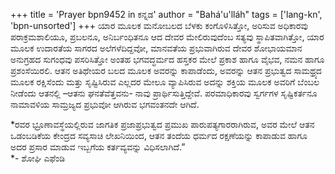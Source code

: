 +++
title = 'Prayer bpn9452 in ಕನ್ನಡ'
author = "Bahá'u'lláh"
tags = ['lang-kn', 'bpn-unsorted']
+++
ಯಾರ ಮೂಲಕ ಮನೋಬಲದ ಬೆಳಕು ಕಂಗೊಳಿಸಿತ್ತೋ, ಅರಿಸುವ ಅಧಿಕಾರವು ಪರಾಕ್ರಮಶಾಲಿಯೂ, ಪ್ರಬಲನೂ, ಅನಿರ್ಬಂಧಿತನೂ ಆದ ದೇವರ ಮೇಲಿರುವುದೆಂಬ ಸತ್ಯವು ಸ್ಥಾಪಿತವಾಗಿತ್ತೋ,  ಯಾರ ಮೂಲಕ ಉದಾರತೆಯ ಸಾಗರದ ಅಲೆಗಳೆದಿದ್ದವೋ,  ಮಾನವತೆಯ ಪ್ರಭುವಾಗಿರುವ ದೇವರ ಶೋಭಾಯಮಾನ ಅನುಗ್ರಹದ ಸುಗಂಧವು ಪಸರಿಸಿತ್ತೋ ಅಂತಹ ಭಗವದ್ಧರ್ಮದ ಹಸ್ತಕರ ಮೇಲೆ ಪ್ರಕಾಶ ಹಾಗೂ ವೈಭವ, ನಮನ ಹಾಗೂ ಪ್ರಶಂಸೆಯಿರಲಿ.  ಆತನ ಅತಿಥೇಯರ ಬಲದ ಮೂಲಕ ಅವರನ್ನು ಕಾಪಾಡೆಂದು, ಅವರನ್ನು ಆತನ ಪ್ರಭುತ್ವದ ಸಾಮಥ್ರ್ಯದ ಮೂಲಕ ರಕ್ಷಿಸೆಂದು ಮತ್ತು ಸೃಷ್ಟಿಸಿರುವ ಎಲ್ಲದರ ಮೇಲೂ ವ್ಯಾಪಿಸಿರುವ ಅದನ್ನು ಶಕ್ತಿಯ ಮೂಲಕ ಅವರಿಗೆ ಬೆಂಬಲ ನೀಡೆಂದು ಆತನಲ್ಲಿ –ಆತನು ಘನತೆವೆತ್ತವನು- ನಾವು ಪ್ರಾರ್ಥಿಸುತ್ತಿದ್ದೇವೆ. ಪರಮಾಧಿಕಾರವು ಸ್ವರ್ಗಗಳ ಸೃಷ್ಟಿಕರ್ತನೂ ನಾಮಾವಳಿಯ ಸಾಮ್ರಜ್ಯದ ಪ್ರಭುವೋ ಆಗಿರುವ ಭಗವಂತನದೇ ಆಗಿದೆ.    

*ರವರ ಭ್ರೂಣಾವಸ್ಥೆಯಲ್ಲಿರುವ ಜಾಗತಿಕ ಪ್ರಜಾಪ್ರಭುತ್ವದ ಪ್ರಮುಖ ಪಾರುಪತ್ಯಗಾರರಾಗಿರುವ, ಅವರ ಮೇಲೆ ಆತನ ಒಡಂಬಡಿಕೆಯ ಕೇಂದ್ರದ ಸವ್ಯಸಾಚಿ ಲೇಖನಿಯಿಂದ, ಆತನ ತಂದೆಯ ಧರ್ಮದ ರಕ್ಷಣೆಯನ್ನು ಕಾಪಾಡುವ ಹಾಗೂ ಅದರ ಪ್ರಸಾರ ಮಾಡುವ ಇಬ್ಬಗೆಯ ಕರ್ತವ್ಯವನ್ನು ವಿಧಿಸಲಾಗಿದೆ.”                        
*- ಶೋಘಿ ಎಫೆಂಡಿ
